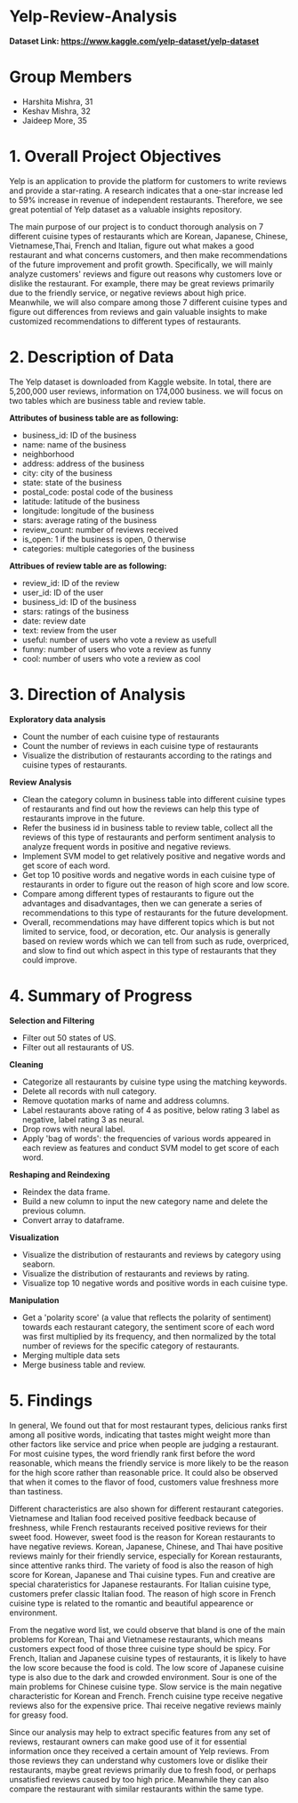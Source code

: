 # Yelp-Review-Analysis
**Dataset Link: https://www.kaggle.com/yelp-dataset/yelp-dataset**

# Group Members 
- Harshita Mishra, 31
- Keshav Mishra, 32
- Jaideep More, 35



# 1. Overall Project Objectives
Yelp is an application to provide the platform for customers to write reviews and provide a star-rating. A research indicates that a one-star increase led to 59% increase in revenue of independent restaurants. Therefore, we see great potential of Yelp dataset as a valuable insights repository.

The main purpose of our project is to conduct thorough analysis on 7 different cuisine types of restaurants which are Korean, Japanese, Chinese, Vietnamese,Thai, French and Italian, figure out what makes a good restaurant and what concerns customers, and then make recommendations of the future improvement and profit growth. Specifically, we will mainly analyze customers' reviews and figure out reasons why customers love or dislike the restaurant. For example, there may be great reviews primarily due to the friendly service, or negative reviews about high price. Meanwhile, we will also compare among those 7 different cuisine types and figure out differences from reviews and gain valuable insights to make customized recommendations to different types of restaurants.

# 2. Description of Data
The Yelp dataset is downloaded from Kaggle website. In total, there are 5,200,000 user reviews, information on 174,000 business. we will focus on two tables which are business table and review table. 

**Attributes of business table are as following:**
* business_id: ID of the business
* name: name of the business
* neighborhood
* address: address of the business
* city: city of the business
* state: state of the business
* postal_code: postal code of the business
* latitude: latitude of the business
* longitude: longitude of the business
* stars: average rating of the business
* review_count: number of reviews received
* is_open: 1 if the business is open, 0 therwise
* categories: multiple categories of the business

**Attribues of review table are as following:**
* review_id: ID of the review
* user_id: ID of the user
* business_id: ID of the business
* stars: ratings of the business
* date: review date
* text: review from the user
* useful: number of users who vote a review as usefull
* funny: number of users who vote a review as funny
* cool: number of users who vote a review as cool

# 3. Direction of Analysis
**Exploratory data analysis**

* Count the number of each cuisine type of restaurants
* Count the number of reviews in each cuisine type of restaurants
* Visualize the distribution of restaurants according to the ratings and cuisine types of restaurants.

**Review Analysis**
* Clean the category column in business table into different cuisine types of restaurants and find out how the reviews can help this type of restaurants improve in the future.
* Refer the business id in business table to review table, collect all the reviews of this type of restaurants and perform sentiment analysis to analyze frequent words in positive and negative reviews.
* Implement SVM model to get relatively positive and negative words and get score of each word.
* Get top 10 positive words and negative words in each cuisine type of restaurants in order to figure out the reason of high score and low score.
* Compare among different types of restaurants to figure out the advantages and disadvantages, then we can generate a series of recommendations to this type of restaurants for the future development.
* Overall, recommendations may have different topics which is but not limited to service, food, or decoration, etc. Our analysis is generally based on review words which we can tell from such as rude, overpriced, and slow to find out which aspect in this type of restaurants that they could improve.

# 4. Summary of Progress
**Selection and Filtering**
* Filter out 50 states of US.
* Filter out all restaurants of US.

**Cleaning**
* Categorize all restaurants by cuisine type using the matching keywords.
* Delete all records with null category.
* Remove quotation marks of name and address columns.
* Label restaurants above rating of 4 as positive, below rating 3 label as negative, label rating 3 as neural.
* Drop rows with neural label.
* Apply 'bag of words': the frequencies of various words appeared in each review as features and conduct SVM model to get score of each word.

**Reshaping and Reindexing**
* Reindex the data frame.
* Build a new column to input the new category name and delete the previous column.
* Convert array to dataframe.

**Visualization**
* Visualize the distribution of restaurants and reviews by category using seaborn.
* Visualize the distribution of restaurants and reviews by rating.
* Visualize top 10 negative words and positive words in each cuisine type.

**Manipulation**
* Get a 'polarity score' (a value that reflects the polarity of sentiment) towards each restaurant category, the sentiment score of each word was first multiplied by its frequency, and then normalized by the total number of reviews for the specific category of restaurants.
* Merging multiple data sets
* Merge business table and review.

# 5. Findings
In general, We found out that for most restaurant types, delicious ranks first among all positive words, indicating that tastes might weight more than other factors like service and price when people are judging a restaurant. For most cuisine types, the word friendly rank first before the word reasonable, which means the friendly service is more likely to be the reason for the high score rather than reasonable price. It could also be observed that when it comes to the flavor of food, customers value freshness more than tastiness.

Different characteristics are also shown for different restaurant categories. Vietnamese and Italian food received positive feedback because of freshness, while French restaurants received positive reviews for their sweet food. However, sweet food is the reason for Korean restaurants to have negative reviews. Korean, Japanese, Chinese, and Thai have positive reviews mainly for their friendly service, especially for Korean restaurants, since attentive ranks third. The variety of food is also the reason of high score for Korean, Japanese and Thai cuisine types. Fun and creative are special charateristics for Japanese restaurants. For Italian cuisine type, customers prefer classic Italian food. The reason of high score in French cuisine type is related to the romantic and beautiful appearence or environment.

From the negative word list, we could observe that bland is one of the main problems for Korean, Thai and Vietnamese restaurants, which means customers expect food of those three cuisine type should be spicy. For French, Italian and Japanese cuisine types of restaurants, it is likely to have the low score because the food is cold. The low score of Japanese cuisine type is also due to the dark and crowded environment. Sour is one of the main problems for Chinese cuisine type. Slow service is the main negative characteristic for Korean and French. French cuisine type receive negative reviews also for the expensive price. Thai receive negative reviews mainly for greasy food.

Since our analysis may help to extract specific features from any set of reviews, restaurant owners can make good use of it for essential information once they received a certain amount of Yelp reviews. From those reviews they can understand why customers love or dislike their restaurants, maybe great reviews primarily due to fresh food, or perhaps unsatisfied reviews caused by too high price. Meanwhile they can also compare the restaurant with similar restaurants within the same type.
